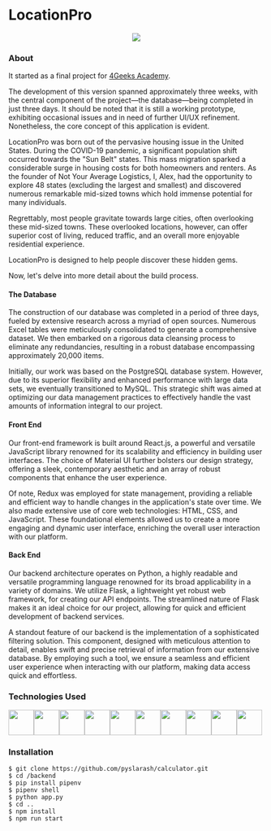 # LocationPro

<p align="center">
  <img src="https://pyslarash.com/wp-content/uploads/2023/05/locationpro-350.gif" />
</p>

### About

It started as a final project for [4Geeks Academy](https://www.github.com/4GeeksAcademy).

The development of this version spanned approximately three weeks, with the central component of the project—the database—being completed in just three days. It should be noted that it is still a working prototype, exhibiting occasional issues and in need of further UI/UX refinement. Nonetheless, the core concept of this application is evident.

LocationPro was born out of the pervasive housing issue in the United States. During the COVID-19 pandemic, a significant population shift occurred towards the "Sun Belt" states. This mass migration sparked a considerable surge in housing costs for both homeowners and renters. As the founder of Not Your Average Logistics, I, Alex, had the opportunity to explore 48 states (excluding the largest and smallest) and discovered numerous remarkable mid-sized towns which hold immense potential for many individuals.

Regrettably, most people gravitate towards large cities, often overlooking these mid-sized towns. These overlooked locations, however, can offer superior cost of living, reduced traffic, and an overall more enjoyable residential experience.

LocationPro is designed to help people discover these hidden gems.

Now, let's delve into more detail about the build process.

#### The Database

The construction of our database was completed in a period of three days, fueled by extensive research across a myriad of open sources. Numerous Excel tables were meticulously consolidated to generate a comprehensive dataset. We then embarked on a rigorous data cleansing process to eliminate any redundancies, resulting in a robust database encompassing approximately 20,000 items.

Initially, our work was based on the PostgreSQL database system. However, due to its superior flexibility and enhanced performance with large data sets, we eventually transitioned to MySQL. This strategic shift was aimed at optimizing our data management practices to effectively handle the vast amounts of information integral to our project.

#### Front End

Our front-end framework is built around React.js, a powerful and versatile JavaScript library renowned for its scalability and efficiency in building user interfaces. The choice of Material UI further bolsters our design strategy, offering a sleek, contemporary aesthetic and an array of robust components that enhance the user experience.

Of note, Redux was employed for state management, providing a reliable and efficient way to handle changes in the application's state over time. We also made extensive use of core web technologies: HTML, CSS, and JavaScript. These foundational elements allowed us to create a more engaging and dynamic user interface, enriching the overall user interaction with our platform.

#### Back End

Our backend architecture operates on Python, a highly readable and versatile programming language renowned for its broad applicability in a variety of domains. We utilize Flask, a lightweight yet robust web framework, for creating our API endpoints. The streamlined nature of Flask makes it an ideal choice for our project, allowing for quick and efficient development of backend services.

A standout feature of our backend is the implementation of a sophisticated filtering solution. This component, designed with meticulous attention to detail, enables swift and precise retrieval of information from our extensive database. By employing such a tool, we ensure a seamless and efficient user experience when interacting with our platform, making data access quick and effortless.

### Technologies Used

<img height=50 src="https://user-images.githubusercontent.com/25181517/192158954-f88b5814-d510-4564-b285-dff7d6400dad.png" /><img height=50 src="https://user-images.githubusercontent.com/25181517/183898674-75a4a1b1-f960-4ea9-abcb-637170a00a75.png" /><img height=50 src="https://user-images.githubusercontent.com/25181517/117447155-6a868a00-af3d-11eb-9cfe-245df15c9f3f.png" /><img height=50 src="https://user-images.githubusercontent.com/25181517/183897015-94a058a6-b86e-4e42-a37f-bf92061753e5.png" /><img height=50 src="https://user-images.githubusercontent.com/25181517/187896150-cc1dcb12-d490-445c-8e4d-1275cd2388d6.png" /><img height=50 src="https://user-images.githubusercontent.com/25181517/189716630-fe6c084c-6c66-43af-aa49-64c8aea4a5c2.png" /><img height=50 src="https://user-images.githubusercontent.com/25181517/183423507-c056a6f9-1ba8-4312-a350-19bcbc5a8697.png" /><img height=50 src="https://user-images.githubusercontent.com/25181517/183423775-2276e25d-d43d-4e58-890b-edbc88e915f7.png" /><img height=50 src="https://user-images.githubusercontent.com/25181517/183896128-ec99105a-ec1a-4d85-b08b-1aa1620b2046.png" /><img height=50 src="https://user-images.githubusercontent.com/25181517/117208740-bfb78400-adf5-11eb-97bb-09072b6bedfc.png" />

### Installation
```
$ git clone https://github.com/pyslarash/calculator.git
$ cd /backend
$ pip install pipenv
$ pipenv shell
$ python app.py
$ cd ..
$ npm install
$ npm run start
```